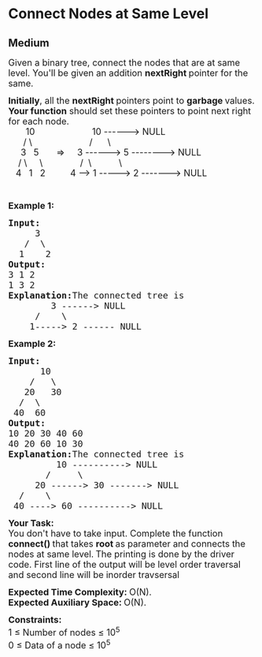 # Connect Nodes at Same Level
## Medium 
<div class="problem-statement" style="user-select: auto;">
                <p style="user-select: auto;"></p><div class="entry-content" style="user-select: auto;">
<p style="user-select: auto;"><span style="font-size: 18px; user-select: auto;">Given a binary tree, connect the nodes that are at same level. You'll be given an addition&nbsp;<strong style="user-select: auto;">nextRight&nbsp;</strong>pointer for the same.</span></p>

<p style="user-select: auto;"><span style="font-size: 18px; user-select: auto;"><strong style="user-select: auto;">Initially</strong>, all the <strong style="user-select: auto;">nextRight </strong>pointers point to <strong style="user-select: auto;">garbage </strong>values. <strong style="user-select: auto;">Your function</strong> should set these pointers to point next right for each node.</span><br style="user-select: auto;">
<span style="font-size: 18px; user-select: auto;">&nbsp;&nbsp;&nbsp;&nbsp;&nbsp;&nbsp; 10&nbsp;&nbsp;&nbsp;&nbsp;&nbsp;&nbsp;&nbsp;&nbsp;&nbsp;&nbsp;&nbsp;&nbsp;&nbsp; &nbsp; &nbsp; &nbsp; &nbsp;&nbsp; 10 ------&gt; NULL<br style="user-select: auto;">
&nbsp;&nbsp;&nbsp;&nbsp;&nbsp; / \&nbsp;&nbsp;&nbsp;&nbsp;&nbsp;&nbsp;&nbsp;&nbsp;&nbsp;&nbsp;&nbsp;&nbsp;&nbsp;&nbsp; &nbsp; &nbsp; &nbsp; &nbsp; /&nbsp;&nbsp;&nbsp;&nbsp;&nbsp; \<br style="user-select: auto;">
&nbsp;&nbsp;&nbsp;&nbsp; 3&nbsp;&nbsp; 5&nbsp;&nbsp;&nbsp;&nbsp;&nbsp;&nbsp; =&gt; &nbsp;&nbsp;&nbsp; 3 ------&gt; 5 --------&gt; NULL<br style="user-select: auto;">
&nbsp;&nbsp;&nbsp; / \&nbsp; &nbsp;&nbsp; \&nbsp;&nbsp;&nbsp;&nbsp;&nbsp;&nbsp;&nbsp;&nbsp; &nbsp; &nbsp;&nbsp;&nbsp; /&nbsp; \&nbsp;&nbsp;&nbsp;&nbsp;&nbsp;&nbsp;&nbsp;&nbsp;&nbsp;&nbsp; \<br style="user-select: auto;">
&nbsp;&nbsp; 4&nbsp;&nbsp; 1&nbsp;&nbsp; 2&nbsp;&nbsp;&nbsp;&nbsp; &nbsp; &nbsp;&nbsp; 4 --&gt; 1 -----&gt; 2 -------&gt; NULL</span></p>

<p style="user-select: auto;">&nbsp;</p>

<p style="user-select: auto;"><span style="font-size: 18px; user-select: auto;"><strong style="user-select: auto;">Example 1:</strong></span></p>

<pre style="user-select: auto;"><span style="font-size: 18px; user-select: auto;"><strong style="user-select: auto;">Input:
</strong>     3
&nbsp;  /  \
&nbsp; 1    2
<strong style="user-select: auto;">Output:
</strong>3 1 2
1 3 2<strong style="user-select: auto;">
Explanation:</strong>The connected tree is
&nbsp;&nbsp;&nbsp;&nbsp;&nbsp;&nbsp;&nbsp; 3 ------&gt; NULL
&nbsp;&nbsp;&nbsp;&nbsp; /&nbsp;&nbsp;&nbsp;&nbsp;\
&nbsp;&nbsp;  1-----&gt; 2 ------ NULL</span>
</pre>

<p style="user-select: auto;"><span style="font-size: 18px; user-select: auto;"><strong style="user-select: auto;">Example 2:</strong></span></p>

<pre style="user-select: auto;"><span style="font-size: 18px; user-select: auto;"><strong style="user-select: auto;">Input:
</strong>      10
&nbsp;   /   \
&nbsp;  20   30
&nbsp; /  \
 40  60
<strong style="user-select: auto;">Output:
</strong>10 20 30 40 60
40 20 60 10 30<strong style="user-select: auto;">
Explanation:</strong>The connected tree is
&nbsp;&nbsp;&nbsp;&nbsp;&nbsp;&nbsp;&nbsp;&nbsp; 10 ----------&gt; NULL
&nbsp;&nbsp;&nbsp;  &nbsp; /&nbsp;&nbsp;&nbsp;&nbsp; \
&nbsp;&nbsp;&nbsp;&nbsp; 20 ------&gt; 30 -------&gt; NULL
&nbsp;&nbsp;/&nbsp;&nbsp;&nbsp; \
&nbsp;40 ----&gt; 60 ----------&gt; NULL</span></pre>

<p style="user-select: auto;"><strong style="user-select: auto;"><span style="font-size: 18px; user-select: auto;">Your Task:</span></strong><br style="user-select: auto;">
<span style="font-size: 18px; user-select: auto;">You don't have to take input. Complete the function <strong style="user-select: auto;">connect()&nbsp;</strong>that takes <strong style="user-select: auto;">root&nbsp;</strong>as parameter and connects the nodes at same level.</span> <span style="font-size: 18px; user-select: auto;">The printing is done by the driver code. First line of the output will be level order traversal and second line will be inorder travsersal</span></p>

<p style="user-select: auto;"><span style="font-size: 18px; user-select: auto;"><strong style="user-select: auto;">Expected Time Complexity:&nbsp;</strong>O(N).<br style="user-select: auto;">
<strong style="user-select: auto;">Expected Auxiliary Space:&nbsp;</strong>O(N).</span></p>
</div>

<p style="user-select: auto;"><span style="font-size: 18px; user-select: auto;"><strong style="user-select: auto;">Constraints:</strong><br style="user-select: auto;">
1 ≤ Number of nodes ≤ 10<sup style="user-select: auto;">5</sup><br style="user-select: auto;">
0 ≤ Data of a node ≤ 10<sup style="user-select: auto;">5</sup></span></p>
 <p style="user-select: auto;"></p>
            </div>